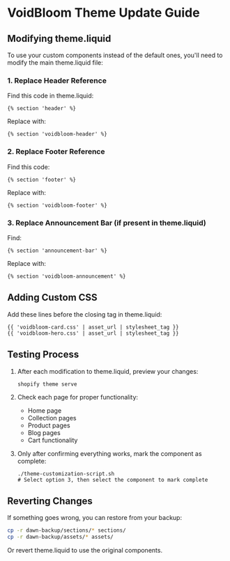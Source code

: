 # VoidBloom Theme Update Guide

## Modifying theme.liquid

To use your custom components instead of the default ones, you'll need to modify the main theme.liquid file:

### 1. Replace Header Reference

Find this code in theme.liquid:

```liquid
{% section 'header' %}
```

Replace with:

```liquid
{% section 'voidbloom-header' %}
```

### 2. Replace Footer Reference

Find this code:

```liquid
{% section 'footer' %}
```

Replace with:

```liquid
{% section 'voidbloom-footer' %}
```

### 3. Replace Announcement Bar (if present in theme.liquid)

Find:

```liquid
{% section 'announcement-bar' %}
```

Replace with:

```liquid
{% section 'voidbloom-announcement' %}
```

## Adding Custom CSS

Add these lines before the closing </head> tag in theme.liquid:

```liquid
{{ 'voidbloom-card.css' | asset_url | stylesheet_tag }}
{{ 'voidbloom-hero.css' | asset_url | stylesheet_tag }}
```

## Testing Process

1. After each modification to theme.liquid, preview your changes:
   ```
   shopify theme serve
   ```

2. Check each page for proper functionality:
   - Home page
   - Collection pages
   - Product pages
   - Blog pages
   - Cart functionality

3. Only after confirming everything works, mark the component as complete:
   ```
   ./theme-customization-script.sh
   # Select option 3, then select the component to mark complete
   ```

## Reverting Changes

If something goes wrong, you can restore from your backup:

```bash
cp -r dawn-backup/sections/* sections/
cp -r dawn-backup/assets/* assets/
```

Or revert theme.liquid to use the original components.
